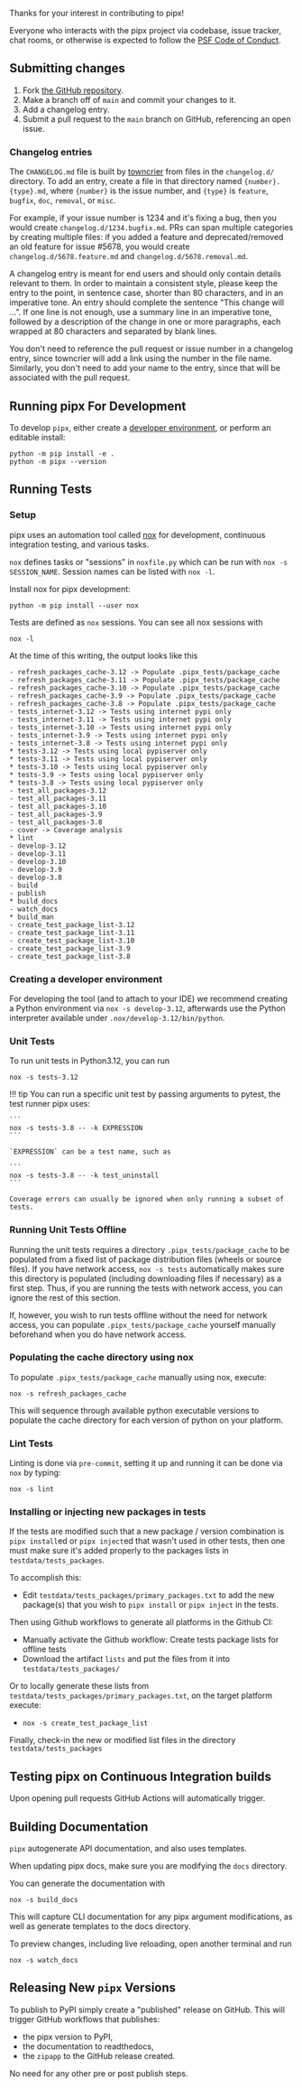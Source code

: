 Thanks for your interest in contributing to pipx!

Everyone who interacts with the pipx project via codebase, issue tracker, chat rooms, or otherwise is expected to follow
the [PSF Code of Conduct](https://github.com/pypa/.github/blob/main/CODE_OF_CONDUCT.md).


## Submitting changes

1. Fork [the GitHub repository](https://github.com/pypa/pipx).
2. Make a branch off of `main` and commit your changes to it.
3. Add a changelog entry.
4. Submit a pull request to the `main` branch on GitHub, referencing an
   open issue.

### Changelog entries

The `CHANGELOG.md` file is built by
[towncrier](https://pypi.org/project/towncrier/) from files in the
`changelog.d/` directory. To add an entry, create a file in that directory
named `{number}.{type}.md`, where `{number}` is the issue number,
and `{type}` is `feature`, `bugfix`, `doc`, `removal`, or `misc`.

For example, if your issue number is 1234 and it's fixing a bug, then you
would create `changelog.d/1234.bugfix.md`. PRs can span multiple
categories by creating multiple files: if you added a feature and
deprecated/removed an old feature for issue #5678, you would create
`changelog.d/5678.feature.md` and `changelog.d/5678.removal.md`.

A changelog entry is meant for end users and should only contain details
relevant to them. In order to maintain a consistent style, please keep
the entry to the point, in sentence case, shorter than 80 characters,
and in an imperative tone. An entry should complete the sentence "This
change will ...". If one line is not enough, use a summary line in an
imperative tone, followed by a description of the change in one or more
paragraphs, each wrapped at 80 characters and separated by blank lines.

You don't need to reference the pull request or issue number in a
changelog entry, since towncrier will add a link using the number in the
file name. Similarly, you don't need to add your name to the entry,
since that will be associated with the pull request.

## Running pipx For Development

To develop `pipx`, either create a [developer environment](#creating-a-developer-environment), or perform an editable
install:

```
python -m pip install -e .
python -m pipx --version
```

## Running Tests

### Setup

pipx uses an automation tool called [nox](https://pypi.org/project/nox/) for development, continuous integration
testing, and various tasks.

`nox` defines tasks or "sessions" in `noxfile.py` which can be run with `nox -s SESSION_NAME`. Session names can be
listed with `nox -l`.

Install nox for pipx development:

```
python -m pip install --user nox
```

Tests are defined as `nox` sessions. You can see all nox sessions with

```
nox -l
```

At the time of this writing, the output looks like this

```
- refresh_packages_cache-3.12 -> Populate .pipx_tests/package_cache
- refresh_packages_cache-3.11 -> Populate .pipx_tests/package_cache
- refresh_packages_cache-3.10 -> Populate .pipx_tests/package_cache
- refresh_packages_cache-3.9 -> Populate .pipx_tests/package_cache
- refresh_packages_cache-3.8 -> Populate .pipx_tests/package_cache
- tests_internet-3.12 -> Tests using internet pypi only
- tests_internet-3.11 -> Tests using internet pypi only
- tests_internet-3.10 -> Tests using internet pypi only
- tests_internet-3.9 -> Tests using internet pypi only
- tests_internet-3.8 -> Tests using internet pypi only
* tests-3.12 -> Tests using local pypiserver only
* tests-3.11 -> Tests using local pypiserver only
* tests-3.10 -> Tests using local pypiserver only
* tests-3.9 -> Tests using local pypiserver only
* tests-3.8 -> Tests using local pypiserver only
- test_all_packages-3.12
- test_all_packages-3.11
- test_all_packages-3.10
- test_all_packages-3.9
- test_all_packages-3.8
- cover -> Coverage analysis
* lint
- develop-3.12
- develop-3.11
- develop-3.10
- develop-3.9
- develop-3.8
- build
- publish
* build_docs
- watch_docs
* build_man
- create_test_package_list-3.12
- create_test_package_list-3.11
- create_test_package_list-3.10
- create_test_package_list-3.9
- create_test_package_list-3.8
```

### Creating a developer environment

For developing the tool (and to attach to your IDE) we recommend creating a Python environment via
`nox -s develop-3.12`, afterwards use the Python interpreter available under `.nox/develop-3.12/bin/python`.

### Unit Tests

To run unit tests in Python3.12, you can run

```
nox -s tests-3.12
```

!!! tip You can run a specific unit test by passing arguments to pytest, the test runner pipx uses:

    ```
    nox -s tests-3.8 -- -k EXPRESSION
    ```

    `EXPRESSION` can be a test name, such as

    ```
    nox -s tests-3.8 -- -k test_uninstall
    ```

    Coverage errors can usually be ignored when only running a subset of tests.

### Running Unit Tests Offline

Running the unit tests requires a directory `.pipx_tests/package_cache` to be populated from a fixed list of package
distribution files (wheels or source files). If you have network access, `nox -s tests` automatically makes sure this
directory is populated (including downloading files if necessary) as a first step. Thus, if you are running the tests
with network access, you can ignore the rest of this section.

If, however, you wish to run tests offline without the need for network access, you can populate
`.pipx_tests/package_cache` yourself manually beforehand when you do have network access.

### Populating the cache directory using nox

To populate `.pipx_tests/package_cache` manually using nox, execute:

```
nox -s refresh_packages_cache
```

This will sequence through available python executable versions to populate the cache directory for each version of
python on your platform.

### Lint Tests

Linting is done via `pre-commit`, setting it up and running it can be done via `nox` by typing:

```
nox -s lint
```

### Installing or injecting new packages in tests

If the tests are modified such that a new package / version combination is `pipx install`ed or `pipx inject`ed that
wasn't used in other tests, then one must make sure it's added properly to the packages lists in
`testdata/tests_packages`.

To accomplish this:

- Edit `testdata/tests_packages/primary_packages.txt` to add the new package(s) that you wish to `pipx install` or
  `pipx inject` in the tests.

Then using Github workflows to generate all platforms in the Github CI:

- Manually activate the Github workflow: Create tests package lists for offline tests
- Download the artifact `lists` and put the files from it into `testdata/tests_packages/`

Or to locally generate these lists from `testdata/tests_packages/primary_packages.txt`, on the target platform execute:

- `nox -s create_test_package_list`

Finally, check-in the new or modified list files in the directory `testdata/tests_packages`

## Testing pipx on Continuous Integration builds

Upon opening pull requests GitHub Actions will automatically trigger.

## Building Documentation

`pipx` autogenerate API documentation, and also uses templates.

When updating pipx docs, make sure you are modifying the `docs` directory.

You can generate the documentation with

```
nox -s build_docs
```

This will capture CLI documentation for any pipx argument modifications, as well as generate templates to the docs
directory.

To preview changes, including live reloading, open another terminal and run

```
nox -s watch_docs
```

## Releasing New `pipx` Versions

To publish to PyPI simply create a "published" release on GitHub. This will trigger GitHub workflows that publishes:

- the pipx version to PyPI,
- the documentation to readthedocs,
- the `zipapp` to the GitHub release created.

No need for any other pre or post publish steps.
